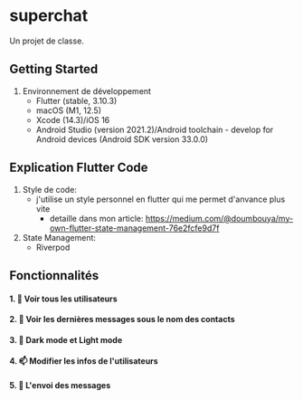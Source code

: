 # superchat

Un projet de classe.

## Getting Started

1. Environnement de développement
    - Flutter (stable, 3.10.3)
    - macOS (M1, 12.5)
    - Xcode (14.3)/iOS 16
    - Android Studio (version 2021.2)/Android toolchain - develop for Android devices (Android SDK version 33.0.0)


## Explication Flutter Code

1. Style de code: 
    - j'utilise un style personnel en flutter qui me permet d'anvance plus vite 
        - detaille dans mon article: https://medium.com/@doumbouya/my-own-flutter-state-management-76e2fcfe9d7f 
2. State Management:
    - Riverpod

## Fonctionnalités

#### 1. 👋 Voir tous les utilisateurs
#### 2. 👀 Voir les dernières messages sous le nom des contacts
#### 3. 🌱 Dark mode et Light mode
#### 4. 📫 Modifier les infos de l'utilisateurs
#### 5. 💞️ L'envoi des messages


